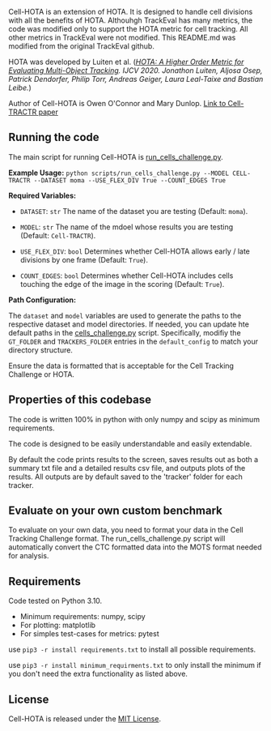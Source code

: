 Cell-HOTA is an extension of HOTA. It is designed to handle cell divisions with all the benefits of HOTA. Althouhgh TrackEval has many metrics, the code was modified only to support the HOTA metric for cell tracking. All other metrics in TrackEval were not modified. This README.md was modified from the original TrackEval github.

HOTA was developed by Luiten et al. (*[HOTA: A Higher Order Metric for Evaluating Multi-Object Tracking](https://link.springer.com/article/10.1007/s11263-020-01375-2). IJCV 2020. Jonathon Luiten, Aljosa Osep, Patrick Dendorfer, Philip Torr, Andreas Geiger, Laura Leal-Taixe and Bastian Leibe.*)

Author of Cell-HOTA is Owen O'Connor and Mary Dunlop. [Link to Cell-TRACTR paper](https://www.biorxiv.org/content/10.1101/2024.07.11.603075v1)

## Running the code

The main script for running Cell-HOTA is [run_cells_challenge.py](scripts/run_cells_challenge.py).

**Example Usage:**
```python scripts/run_cells_challenge.py --MODEL CELL-TRACTR --DATASET moma --USE_FLEX_DIV True --COUNT_EDGES True```

**Required Variables:**

- `DATASET`: `str` 
   The name of the dataset you are testing (Default: `moma`).

- `MODEL`: `str` 
   The name of the mdoel whose results you are testing (Default: `Cell-TRACTR`).

- `USE_FLEX_DIV`: `bool` 
   Determines whether Cell-HOTA allows early / late divisions by one frame (Default: `True`).

- `COUNT_EDGES`: `bool` 
   Determines whether Cell-HOTA includes cells touching the edge of the image in the scoring (Default: `True`).
   
**Path Configuration:**

The `dataset` and `model` variables are used to generate the paths to the respective dataset and model directories. If needed, you can update hte default paths in the [cells_challenge.py](https://gitlab.com/dunloplab/Cell-HOTA/-/blob/master/trackeval/datasets/cells_challenge.py) script. Specifically, modifiy the `GT_FOLDER` and `TRACKERS_FOLDER` entries in the `default_config` to match your directory structure.

Ensure the data is formatted that is acceptable for the Cell Tracking Challenge or HOTA.

## Properties of this codebase

The code is written 100% in python with only numpy and scipy as minimum requirements.

The code is designed to be easily understandable and easily extendable. 

By default the code prints results to the screen, saves results out as both a summary txt file and a detailed results csv file, and outputs plots of the results. All outputs are by default saved to the 'tracker' folder for each tracker.

## Evaluate on your own custom benchmark

To evaluate on your own data, you need to format your data in the Cell Tracking Challenge format. The run_cells_challenge.py script will automatically convert the CTC formatted data into the MOTS format needed for analysis.

## Requirements
 Code tested on Python 3.10.
 
 - Minimum requirements: numpy, scipy
 - For plotting: matplotlib
 - For simples test-cases for metrics: pytest

use ```pip3 -r install requirements.txt``` to install all possible requirements.

use ```pip3 -r install minimum_requirments.txt``` to only install the minimum if you don't need the extra functionality as listed above.

## License

Cell-HOTA is released under the [MIT License](LICENSE).
